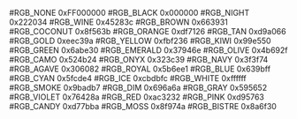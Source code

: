 #RGB_NONE      0xFF000000
#RGB_BLACK     0x000000
#RGB_NIGHT     0x222034
#RGB_WINE      0x45283c
#RGB_BROWN     0x663931
#RGB_COCONUT   0x8f563b
#RGB_ORANGE    0xdf7126
#RGB_TAN       0xd9a066
#RGB_GOLD      0xeec39a
#RGB_YELLOW    0xfbf236
#RGB_KIWI      0x99e550
#RGB_GREEN     0x6abe30
#RGB_EMERALD   0x37946e
#RGB_OLIVE     0x4b692f
#RGB_CAMO      0x524b24
#RGB_ONYX      0x323c39
#RGB_NAVY      0x3f3f74
#RGB_AGAVE     0x306082
#RGB_ROYAL     0x5b6ee1
#RGB_BLUE      0x639bff
#RGB_CYAN      0x5fcde4
#RGB_ICE       0xcbdbfc
#RGB_WHITE     0xffffff
#RGB_SMOKE     0x9badb7
#RGB_DIM       0x696a6a
#RGB_GRAY      0x595652
#RGB_VIOLET    0x76428a
#RGB_RED       0xac3232
#RGB_PINK      0xd95763
#RGB_CANDY     0xd77bba
#RGB_MOSS      0x8f974a
#RGB_BISTRE    0x8a6f30
